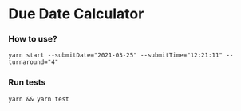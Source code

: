 # Due Date Calculator

### How to use?

```shell script
yarn start --submitDate="2021-03-25" --submitTime="12:21:11" --turnaround="4" 
```

### Run tests

```shell script
yarn && yarn test
```
